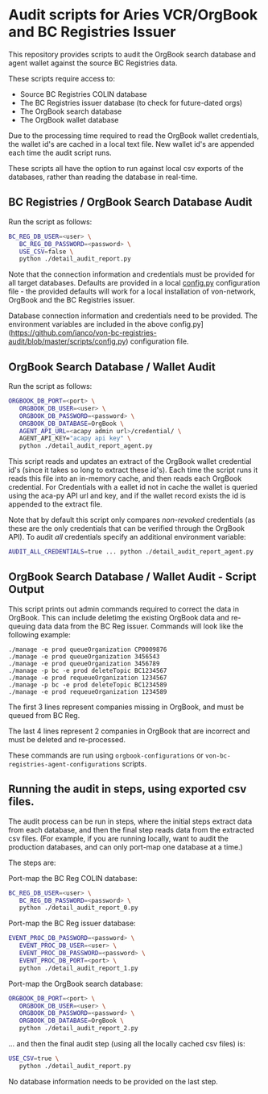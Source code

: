# Audit scripts for Aries VCR/OrgBook and BC Registries Issuer

This repository provides scripts to audit the OrgBook search database and agent wallet against the source BC Registries data.

These scripts require access to:

- Source BC Registries COLIN database
- The BC Registries issuer database (to check for future-dated orgs)
- The OrgBook search database
- The OrgBook wallet database

Due to the processing time required to read the OrgBook wallet credentials, the wallet id's are cached in a local text file.  New wallet id's are appended each time the audit script runs.

These scripts all have the option to run against local csv exports of the databases, rather than reading the database in real-time.

## BC Registries / OrgBook Search Database Audit

Run the script as follows:

```bash
BC_REG_DB_USER=<user> \
   BC_REG_DB_PASSWORD=<password> \
   USE_CSV=false \
   python ./detail_audit_report.py
```

Note that the connection information and credentials must be provided for all target databases.  Defaults are provided in a local [config.py](https://github.com/ianco/von-bc-registries-audit/blob/master/scripts/config.py) configuration file - the provided defaults will work for a local installation of von-network, OrgBook and the BC Registries issuer.


Database connection information and credentials need to be provided.  The environment variables are included in the above config.py](https://github.com/ianco/von-bc-registries-audit/blob/master/scripts/config.py) configuration file.

## OrgBook Search Database / Wallet Audit

Run the script as follows:

```bash
ORGBOOK_DB_PORT=<port> \
   ORGBOOK_DB_USER=<user> \
   ORGBOOK_DB_PASSWORD=<password> \
   ORGBOOK_DB_DATABASE=OrgBook \
   AGENT_API_URL=<acapy admin url>/credential/ \
   AGENT_API_KEY="acapy api key" \
   python ./detail_audit_report_agent.py
```

This script reads and updates an extract of the OrgBook wallet credential id's (since it takes so long to extract these id's).  Each time the script runs it reads this file into an in-memory cache, and then reads each OrgBook credential.  For Credentials with a eallet id not in cache the wallet is queried using the aca-py API url and key, and if the wallet record exists the id is appended to the extract file.

Note that by default this script only compares *non-revoked* credentials (as these are the only credentials that can be verified through the OrgBook API).  To audit *all* credentials specify an additional environment variable:

```bash
AUDIT_ALL_CREDENTIALS=true ... python ./detail_audit_report_agent.py
```

## OrgBook Search Database / Wallet Audit - Script Output

This script prints out admin commands required to correct the data in OrgBook.  This can include deletimg the existing OrgBook data and re-queuing data data from the BC Reg issuer.  Commands will look like the following example:

```
./manage -e prod queueOrganization CP0009876
./manage -e prod queueOrganization 3456543
./manage -e prod queueOrganization 3456789
./manage -p bc -e prod deleteTopic BC1234567
./manage -e prod requeueOrganization 1234567
./manage -p bc -e prod deleteTopic BC1234589
./manage -e prod requeueOrganization 1234589
```

The first 3 lines represent companies missing in OrgBook, and must be queued from BC Reg.

The last 4 lines represent 2 companies in OrgBook that are incorrect and must be deleted and re-processed.

These commands are run using `orgbook-configurations` or `von-bc-registries-agent-configurations` scripts.

## Running the audit in steps, using exported csv files.

The audit process can be run in steps, where the initial steps extract data from each database, and then the final step reads data from the extracted csv files.  (For example, if you are running locally, want to audit the production databases, and can only port-map one database at a time.)

The steps are:

Port-map the BC Reg COLIN database:

```bash
BC_REG_DB_USER=<user> \
   BC_REG_DB_PASSWORD=<password> \
   python ./detail_audit_report_0.py
```

Port-map the BC Reg issuer database:

```bash
EVENT_PROC_DB_PASSWORD=<password> \
   EVENT_PROC_DB_USER=<user> \
   EVENT_PROC_DB_PASSWORD=<password> \
   EVENT_PROC_DB_PORT=<port> \
   python ./detail_audit_report_1.py
```

Port-map the OrgBook search database:

```bash
ORGBOOK_DB_PORT=<port> \
   ORGBOOK_DB_USER=<user> \
   ORGBOOK_DB_PASSWORD=<password> \
   ORGBOOK_DB_DATABASE=OrgBook \
   python ./detail_audit_report_2.py
```

... and then the final audit step (using all the locally cached csv files) is:

```bash
USE_CSV=true \
   python ./detail_audit_report.py
```

No database information needs to be provided on the last step.
